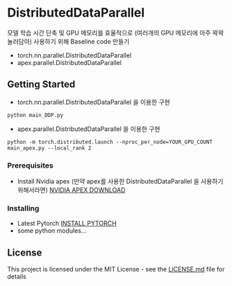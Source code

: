 # DistributedDataParallel
모델 학습 시간 단축 및 GPU 메모리를 효율적으로 (여러개의 GPU 메모리에 아주 꽉꽉 눌러담아) 사용하기 위해 Baseline code 만들기 
- torch.nn.parallel.DistributedDataParallel
- apex.parallel.DistributedDataParallel

## Getting Started
- torch.nn.parallel.DistributedDataParallel 을 이용한 구현 
```angular2html
python main_DDP.py
```
- apex.parallel.DistributedDataParallel 을 이용한 구현 
```
python -m torch.distributed.launch --nproc_per_node=YOUR_GPU_COUNT main_apex.py --local_rank 2
```

### Prerequisites
- Install Nvidia apex (만약 apex를 사용한 DistributedDataParallel 을 사용하기 위해서라면) [NVIDIA APEX DOWNLOAD](https://github.com/NVIDIA/apex)


### Installing

- Latest Pytorch [INSTALL PYTORCH](https://pytorch.org/get-started/locally/)
- some python modules...

## License
This project is licensed under the MIT License - see the [LICENSE.md](https://gist.github.com/PurpleBooth/LICENSE.md) file for details
